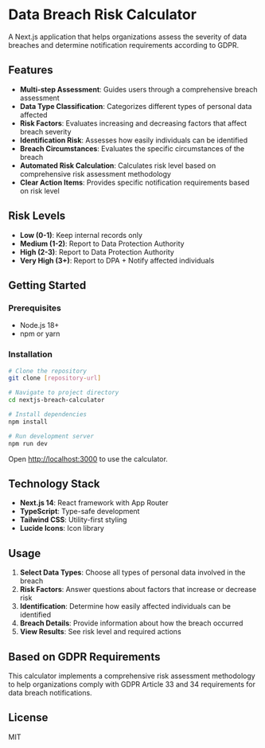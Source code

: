 # Data Breach Risk Calculator

A Next.js application that helps organizations assess the severity of data breaches and determine notification requirements according to GDPR.

## Features

- **Multi-step Assessment**: Guides users through a comprehensive breach assessment
- **Data Type Classification**: Categorizes different types of personal data affected
- **Risk Factors**: Evaluates increasing and decreasing factors that affect breach severity
- **Identification Risk**: Assesses how easily individuals can be identified
- **Breach Circumstances**: Evaluates the specific circumstances of the breach
- **Automated Risk Calculation**: Calculates risk level based on comprehensive risk assessment methodology
- **Clear Action Items**: Provides specific notification requirements based on risk level

## Risk Levels

- **Low (0-1)**: Keep internal records only
- **Medium (1-2)**: Report to Data Protection Authority
- **High (2-3)**: Report to Data Protection Authority
- **Very High (3+)**: Report to DPA + Notify affected individuals

## Getting Started

### Prerequisites

- Node.js 18+ 
- npm or yarn

### Installation

```bash
# Clone the repository
git clone [repository-url]

# Navigate to project directory
cd nextjs-breach-calculator

# Install dependencies
npm install

# Run development server
npm run dev
```

Open [http://localhost:3000](http://localhost:3000) to use the calculator.

## Technology Stack

- **Next.js 14**: React framework with App Router
- **TypeScript**: Type-safe development
- **Tailwind CSS**: Utility-first styling
- **Lucide Icons**: Icon library

## Usage

1. **Select Data Types**: Choose all types of personal data involved in the breach
2. **Risk Factors**: Answer questions about factors that increase or decrease risk
3. **Identification**: Determine how easily affected individuals can be identified
4. **Breach Details**: Provide information about how the breach occurred
5. **View Results**: See risk level and required actions

## Based on GDPR Requirements

This calculator implements a comprehensive risk assessment methodology to help organizations comply with GDPR Article 33 and 34 requirements for data breach notifications.

## License

MIT